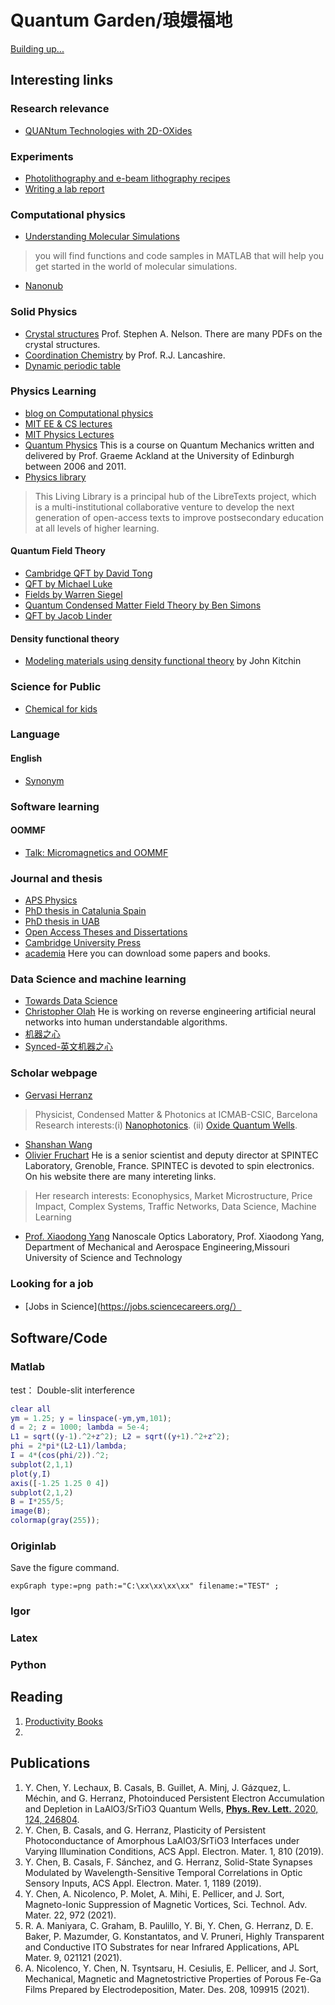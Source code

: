# Quantum Garden/琅嬛福地

[Building up...](https://github.com/DoctorYuChen/DoctorYuchen.github.io/edit/gh-pages/index.md)


## Interesting links

### Research relevance
- [QUANtum Technologies with 2D-OXides](http://quantox.spin.cnr.it/)


### Experiments
- [Photolithography and e-beam lithography recipes](https://nano.physics.leidenuniv.nl/dokuwiki/doku.php?id=resist_and_e-beam_recipes)
- [Writing a lab report](https://www.jyu.fi/science/en/physics/studies/student-laboratory/writing-a-lab-report)

### Computational physics
- [Understanding Molecular Simulations](http://www.cchem.berkeley.edu/chem195/index.html)
> you will find functions and code samples in MATLAB that will help you get started in the world of molecular simulations.
- [Nanonub](https://nanohub.org/)

### Solid Physics
- [Crystal structures](https://www.tulane.edu/~sanelson/eens211/index.html#Announcements) Prof. Stephen A. Nelson. There are many PDFs on the crystal structures.
- [Coordination Chemistry](http://wwwchem.uwimona.edu.jm/courses/IC10Kout.html) by Prof. R.J. Lancashire.
- [Dynamic periodic table](https://ptable.com/#Properties)

### Physics Learning
- [blog on Computational physics](https://compphys.go.ro/)
- [MIT EE & CS lectures](https://ocw.mit.edu/courses/electrical-engineering-and-computer-science/)
- [MIT Physics Lectures](https://ocw.mit.edu/courses/physics/) 
- [Quantum Physics](https://www2.ph.ed.ac.uk/~gja/qp/) This is a course on Quantum Mechanics written and delivered by Prof. Graeme Ackland at the University of Edinburgh between 2006 and 2011.
- [Physics library](https://phys.libretexts.org/)
> This Living Library is a principal hub of the LibreTexts project, which is a multi-institutional collaborative venture to develop the next generation of open-access texts to improve postsecondary education at all levels of higher learning.


#### Quantum Field Theory
- [Cambridge QFT by David Tong](https://www.damtp.cam.ac.uk/user/tong/qft.html)
- [QFT by Michael Luke](https://www.physics.utoronto.ca/~luke/PHY2403F/Homepage.html)
- [Fields   by Warren Siegel](http://insti.physics.sunysb.edu/~siegel/errata.shtml)
- [Quantum Condensed Matter Field Theory by Ben Simons](http://www.tcm.phy.cam.ac.uk/~bds10/tp3.html)
- [QFT by Jacob Linder](https://sites.google.com/view/lindergroup/qft?authuser=0)

#### Density functional theory
- [Modeling materials using density functional theory](http://kitchingroup.cheme.cmu.edu/dft-book/dft.html) by John Kitchin

### Science for Public
- [Chemical for kids](http://www.chem4kids.com/index.html)

### Language
#### English
- [Synonym](https://www.thesaurus.com/)

### Software learning
#### OOMMF
- [Talk: Micromagnetics and OOMMF](https://www.spintalks.org/tutorials)

### Journal and thesis
- [APS Physics](https://www.aps.org/)
- [PhD thesis in Catalunia Spain](https://www.tdx.cat/)
- [PhD thesis in UAB](https://ddd.uab.cat/)
- [Open Access Theses and Dissertations](https://oatd.org/)
- [Cambridge University Press](https://www.cambridge.org/)
- [academia](https://www.academia.edu/) Here you can download some papers and books.

### Data Science and machine learning
- [Towards Data Science](https://towardsdatascience.com/)
- [Christopher Olah](http://colah.github.io/) He is working on reverse engineering artificial neural networks into human understandable algorithms.
- [机器之心](https://cloud.tencent.com/developer/column/2713)
- [Synced-英文机器之心](https://syncedreview.com/)

### Scholar webpage
- [Gervasi Herranz](https://gervasi-herranz.blog/)
> Physicist, Condensed Matter & Photonics at ICMAB-CSIC, Barcelona
> Research interests:(i) [Nanophotonics](https://gherranz.wordpress.com/2017/08/25/multifunctional-photonics/). (ii) [Oxide Quantum Wells](https://gherranz.wordpress.com/2017/08/25/2d-electronic-systems-the-case-of-laalo3srtio3/).
- [Shanshan Wang](https://shannwang.github.io/shanshanwang/index.html)
- [Olivier Fruchart](http://fruchart.eu/olivier/links/links.html) He is a senior scientist and deputy director at SPINTEC Laboratory, Grenoble, France. SPINTEC is devoted to spin electronics. On his website there are many intereting links.
> Her research interests: Econophysics, Market Microstructure, Price Impact, Complex Systems, Traffic Networks, Data Science, Machine Learning
- [Prof. Xiaodong Yang](https://web.mst.edu/~yangxia/index.html) Nanoscale Optics Laboratory, Prof. Xiaodong Yang, Department of Mechanical and Aerospace Engineering,Missouri University of Science and Technology

### Looking for a job
- [Jobs in Science](https://jobs.sciencecareers.org/）


## Software/Code
### Matlab
test： Double-slit interference 
```matlab
clear all
ym = 1.25; y = linspace(-ym,ym,101);
d = 2; z = 1000; lambda = 5e-4;
L1 = sqrt((y-1).^2+z^2); L2 = sqrt((y+1).^2+z^2);
phi = 2*pi*(L2-L1)/lambda;
I = 4*(cos(phi/2)).^2;
subplot(2,1,1)
plot(y,I)
axis([-1.25 1.25 0 4])
subplot(2,1,2)
B = I*255/5;
image(B);
colormap(gray(255));
```
### Originlab
Save the figure command.
```
expGraph type:=png path:="C:\xx\xx\xx\xx" filename:="TEST" ;
```
### Igor

### Latex

### Python


## Reading
1. [Productivity Books](https://www.lifehack.org/articles/productivity/30-best-books-productivity-you-should-read.html)
2. 
## Publications
1. Y. Chen, Y. Lechaux, B. Casals, B. Guillet, A. Minj, J. Gázquez, L. Méchin, and G. Herranz, Photoinduced Persistent Electron Accumulation and Depletion in LaAlO3/SrTiO3 Quantum Wells, [**Phys. Rev. Lett.** 2020, 124, 246804](https://doi.org/10.1103/PhysRevLett.124.246804).
2. Y. Chen, B. Casals, and G. Herranz, Plasticity of Persistent Photoconductance of Amorphous LaAlO3/SrTiO3 Interfaces under Varying Illumination Conditions, ACS Appl. Electron. Mater. 1, 810 (2019).
3. Y. Chen, B. Casals, F. Sánchez, and G. Herranz, Solid-State Synapses Modulated by Wavelength-Sensitive Temporal Correlations in Optic Sensory Inputs, ACS Appl. Electron. Mater. 1, 1189 (2019).
4. Y. Chen, A. Nicolenco, P. Molet, A. Mihi, E. Pellicer, and J. Sort, Magneto-Ionic Suppression of Magnetic Vortices, Sci. Technol. Adv. Mater. 22, 972 (2021).
5. R. A. Maniyara, C. Graham, B. Paulillo, Y. Bi, Y. Chen, G. Herranz, D. E. Baker, P. Mazumder, G. Konstantatos, and V. Pruneri, Highly Transparent and Conductive ITO Substrates for near Infrared Applications, APL Mater. 9, 021121 (2021).
6. A. Nicolenco, Y. Chen, N. Tsyntsaru, H. Cesiulis, E. Pellicer, and J. Sort, Mechanical, Magnetic and Magnetostrictive Properties of Porous Fe-Ga Films Prepared by Electrodeposition, Mater. Des. 208, 109915 (2021).







